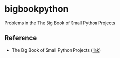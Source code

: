# bigbookpython
Problems in the The Big Book of Small Python Projects

## Reference

* The Big Book of Small Python Projects ([link](https://inventwithpython.com/bigbookpython))
